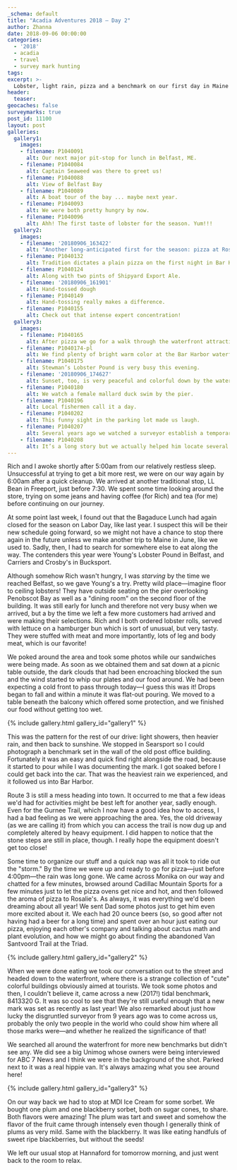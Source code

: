 ```yaml
---
_schema: default
title: "Acadia Adventures 2018 – Day 2"
author: Zhanna
date: 2018-09-06 00:00:00
categories:
  - '2018'
  - acadia
  - travel
  - survey mark hunting
tags:
excerpt: >-
  Lobster, light rain, pizza and a benchmark on our first day in Maine ...
header:
  teaser:
geocaches: false
surveymarks: true
post_id: 11100
layout: post
galleries:
  gallery1:
    images:
    - filename: P1040091
      alt: Our next major pit-stop for lunch in Belfast, ME.
    - filename: P1040084
      alt: Captain Seaweed was there to greet us!
    - filename: P1040088
      alt: View of Belfast Bay
    - filename: P1040089
      alt: A boat tour of the bay ... maybe next year.
    - filename: P1040093
      alt: We were both pretty hungry by now.
    - filename: P1040096
      alt: Ahh! The first taste of lobster for the season. Yum!!!
  gallery2:
    images:
    - filename: '20180906_163422'
      alt: "Another long-anticipated first for the season: pizza at Rosalie’s"
    - filename: P1040132
      alt: Tradition dictates a plain pizza on the first night in Bar Harbor
    - filename: P1040124
      alt: Along with two pints of Shipyard Export Ale.
    - filename: '20180906_161901'
      alt: Hand-tossed dough
    - filename: P1040149
      alt: Hand-tossing really makes a difference.
    - filename: P1040155
      alt: Check out that intense expert concentration!
  gallery3:
    images:
    - filename: P1040165
      alt: After pizza we go for a walk through the waterfront attractions.
    - filename: P1040174-pl
      alt: We find plenty of bright warm color at the Bar Harbor waterfront.
    - filename: P1040175
      alt: Stewman’s Lobster Pound is very busy this evening.
    - filename: '20180906_174627'
      alt: Sunset, too, is very peaceful and colorful down by the waterfront.
    - filename: P1040180
      alt: We watch a female mallard duck swim by the pier.
    - filename: P1040196
      alt: Local fishermen call it a day.
    - filename: P1040202
      alt: This funny sight in the parking lot made us laugh.
    - filename: P1040207
      alt: Several years ago we watched a surveyor establish a temporary survey point here.
    - filename: P1040208
      alt: It’s a long story but we actually helped him locate several nearby tidal benchmarks. (We hunt benchmarks, too!)          
---
```


Rich and I awoke shortly after 5:00am from our relatively restless sleep. Unsuccessful at trying to get a bit more rest, we were on our way again by 6:00am after a quick cleanup. We arrived at another traditional stop, LL Bean in Freeport, just before 7:30. We spent some time looking around the store, trying on some jeans and having coffee (for Rich) and tea (for me) before continuing on our journey.

At some point last week, I found out that the Bagaduce Lunch had again closed for the season on Labor Day, like last year. I suspect this will be their new schedule going forward, so we might not have a chance to stop there again in the future unless we make another trip to Maine in June, like we used to. Sadly, then, I had to search for somewhere else to eat along the way. The contenders this year were Young's Lobster Pound in Belfast, and Carriers and Crosby's in Bucksport. 

Although somehow Rich wasn't hungry, I was _starving_ by the time we reached Belfast, so we gave Young's a try. Pretty wild place—imagine floor to ceiling lobsters! They have outside seating on the pier overlooking Penobscot Bay as well as a "dining room" on the second floor of the building. It was still early for lunch and therefore not very busy when we arrived, but a by the time we left a few more customers had arrived and were making their selections. Rich and I both ordered lobster rolls, served with lettuce on a hamburger bun which is sort of unusual, but very tasty. They were stuffed with meat and more importantly, lots of leg and body meat, which is our favorite! 

We poked around the area and took some photos while our sandwiches were being made. As soon as we obtained them and sat down at a picnic table outside, the dark clouds that had been encroaching blocked the sun and the wind started to whip our plates and our food around. We had been expecting a cold front to pass through today—I guess this was it! Drops began to fall and within a minute it was flat-out pouring. We moved to a table beneath the balcony which offered some protection, and we finished our food without getting too wet.

{% include gallery.html gallery_id="gallery1" %}

This was the pattern for the rest of our drive: light showers, then heavier rain, and then back to sunshine. We stopped in Searsport so I could photograph a benchmark set in the wall of the old post office building. Fortunately it was an easy and quick find right alongside the road, because it started to pour while I was documenting the mark.  I got soaked before I could get back into the car. That was the heaviest rain we experienced, and it followed us into Bar Harbor.

Route 3 is still a mess heading into town. It occurred to me that a few ideas we'd had for activities might be best left for another year, sadly enough. Even for the Gurnee Trail, which I now have a good idea how to access, I had a bad feeling as we were approaching the area. Yes, the old driveway (as we are calling it) from which you can access the trail is now dug up and completely altered by heavy equipment. I did happen to notice that the stone steps are still in place, though. I really hope the equipment doesn't get too close!

Some time to organize our stuff and a quick nap was all it took to ride out the "storm." By the time we were up and ready to go for pizza—just before 4:00pm—the rain was long gone. We came across Monika on our way and chatted for a few minutes, browsed around Cadillac Mountain Sports for a few minutes just to let the pizza ovens get nice and hot, and then followed the aroma of pizza to Rosalie's. As always, it was everything we'd been dreaming about all year! We sent Dad some photos just to get him even more excited about it. We each had 20 ounce beers (so, so good after not having had a beer for a long time) and spent over an hour just eating our pizza, enjoying each other's company and talking about cactus math and plant evolution, and how we might go about finding the abandoned Van Santvoord Trail at the Triad. 

{% include gallery.html gallery_id="gallery2" %}

When we were done eating we took our conversation out to the street and headed down to the waterfront, where there is a strange collection of "cute" colorful buildings obviously aimed at tourists. We took some photos and then, I couldn't believe it, came across a new (2017!) tidal benchmark, 8413320 G. It was so cool to see that they're still useful enough that a new mark was set as recently as last year! We also remarked about just how lucky the disgruntled surveyor from 9 years ago was to come across us, probably the only two people in the world who could show him where all those marks were—and whether he realized the significance of that!

We searched all around the waterfront for more new benchmarks but didn't see any. We did see a big Unimog whose owners were being interviewed for ABC 7 News and I think we were in the background of the shot. Parked next to it was a real hippie van. It's always amazing what you see around here!

{% include gallery.html gallery_id="gallery3" %}

On our way back we had to stop at MDI Ice Cream for some sorbet. We bought one plum and one blackberry sorbet, both on sugar cones, to share. Both flavors were amazing! The plum was tart and sweet and somehow the flavor of the fruit came through intensely even though I generally think of plums as very mild. Same with the blackberry. It was like eating handfuls of sweet ripe blackberries, but without the seeds!

We left our usual stop at Hannaford for tomorrow morning, and just went back to the room to relax.
